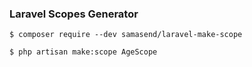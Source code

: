 
### Laravel Scopes Generator
    $ composer require --dev samasend/laravel-make-scope

    $ php artisan make:scope AgeScope